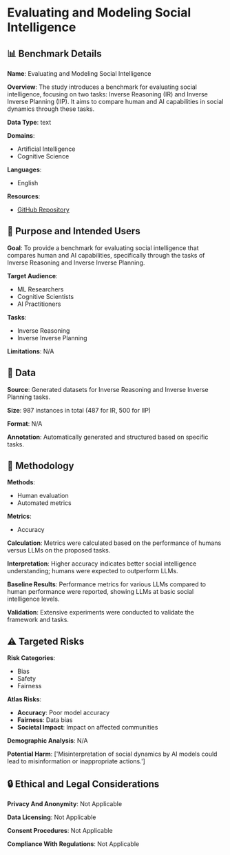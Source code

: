 # Evaluating and Modeling Social Intelligence

## 📊 Benchmark Details

**Name**: Evaluating and Modeling Social Intelligence

**Overview**: The study introduces a benchmark for evaluating social intelligence, focusing on two tasks: Inverse Reasoning (IR) and Inverse Inverse Planning (IIP). It aims to compare human and AI capabilities in social dynamics through these tasks.

**Data Type**: text

**Domains**:
- Artificial Intelligence
- Cognitive Science

**Languages**:
- English

**Resources**:
- [GitHub Repository](https://github.com/bigai-ai/Evaluate-n-Model-Social-Intelligence)

## 🎯 Purpose and Intended Users

**Goal**: To provide a benchmark for evaluating social intelligence that compares human and AI capabilities, specifically through the tasks of Inverse Reasoning and Inverse Inverse Planning.

**Target Audience**:
- ML Researchers
- Cognitive Scientists
- AI Practitioners

**Tasks**:
- Inverse Reasoning
- Inverse Inverse Planning

**Limitations**: N/A

## 💾 Data

**Source**: Generated datasets for Inverse Reasoning and Inverse Inverse Planning tasks.

**Size**: 987 instances in total (487 for IR, 500 for IIP)

**Format**: N/A

**Annotation**: Automatically generated and structured based on specific tasks.

## 🔬 Methodology

**Methods**:
- Human evaluation
- Automated metrics

**Metrics**:
- Accuracy

**Calculation**: Metrics were calculated based on the performance of humans versus LLMs on the proposed tasks.

**Interpretation**: Higher accuracy indicates better social intelligence understanding; humans were expected to outperform LLMs.

**Baseline Results**: Performance metrics for various LLMs compared to human performance were reported, showing LLMs at basic social intelligence levels.

**Validation**: Extensive experiments were conducted to validate the framework and tasks.

## ⚠️ Targeted Risks

**Risk Categories**:
- Bias
- Safety
- Fairness

**Atlas Risks**:
- **Accuracy**: Poor model accuracy
- **Fairness**: Data bias
- **Societal Impact**: Impact on affected communities

**Demographic Analysis**: N/A

**Potential Harm**: ['Misinterpretation of social dynamics by AI models could lead to misinformation or inappropriate actions.']

## 🔒 Ethical and Legal Considerations

**Privacy And Anonymity**: Not Applicable

**Data Licensing**: Not Applicable

**Consent Procedures**: Not Applicable

**Compliance With Regulations**: Not Applicable
